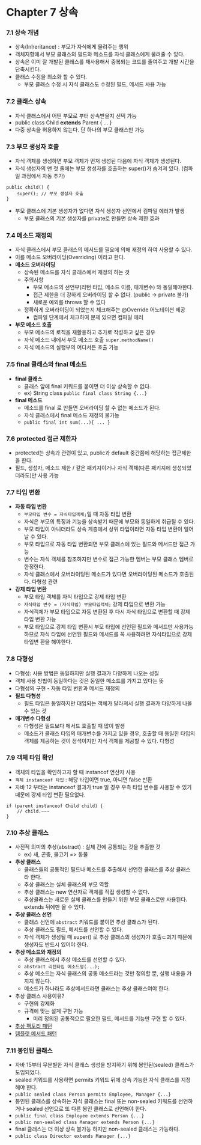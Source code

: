 # Chapter 7 상속

### 7.1 상속 개념

- 상속(Inheritance) : 부모가 자식에게 물려주는 행위
- 객체지향에서 부모 클래스의 필드와 메소드를 자식 클래스에게 물려줄 수 있다.
- 상속은 이미 잘 개발된 클래스를 재사용해서 중복되는 코드를 줄여주고 개발 시간을 단축시킨다.
- 클래스 수정을 최소화 할 수 있다.
    - 부모 클래스 수정 시 자식 클래스도 수정된 필드, 메서드 사용 가능

### 7.2 클래스 상속

- 자식 클래스에서 어떤 부모로 부터 상속받을지 선택 가능
- public class Child **extends** Parent { ... }
- 다중 상속을 허용하지 않는다. 단 하나의 부모 클래스만 가능

### 7.3 부모 생성자 호출

- 자식 객체를 생성하면 부모 객체가 먼저 생성된 다음에 자식 객체가 생성된다.
- 자식 생성자의 맨 첫 줄에는 부모 생성자를 호출하는 super()가 숨겨져 있다. (컴파일 과정에서 자동 추가)

```text
public child() {
    super(); // 부모 생성자 호출
}
```

- 부모 클래스에 기본 생성자가 없다면 자식 생성자 선언에서 컴파일 에러가 발생
    - 부모 클래스의 기본 생성자를 private로 만들면 상속 제한 효과

### 7.4 메소드 재정의

- 자식 클래스에서 부모 클래스의 메서드를 필요에 의해 재정의 하여 사용할 수 있다.
- 이를 메소드 오버라이딩(Overriding) 이라고 한다.
- **메소드 오버라이딩**
    - 상속된 메소드를 자식 클래스에서 재정의 하는 것
    - 주의사항
        - 부모 메소드의 선언부(리턴 타입, 메소드 이름, 매개변수) 와 동일해야한다.
        - 접근 제한을 더 강하게 오버라이딩 할 수 없다. (public -> private 불가)
        - 새로운 예외를 throws 할 수 없다
    - 정확하게 오버라이딩이 되었는지 체크해주는 @Override 어노테이션 제공
        - 컴파일 단계에서 체크하여 문제 있으면 컴파일 에러
- **부모 메소드 호출**
    - 부모 메소드의 로직을 재활용하고 추가로 작성하고 싶은 경우
    - 자식 메소드 내에서 부모 메소드 호출 `super.methodName()`
    - 자식 메소드의 실행부의 어디서든 호출 가능

### 7.5 final 클래스와 final 메소드

- **final 클래스**
    - 클래스 앞에 final 키워드를 붙이면 더 이상 상속할 수 없다.
    - ex) String class `public final class String {...}`
- **final 메소드**
    - 메소드를 final 로 만들면 오버라이딩 할 수 없는 메소드가 된다.
    - 자식 클래스에서 final 메소드 재정의 불가능
    - `public final int sum(...){ ... }`

### 7.6 protected 접근 제한자

- protected는 상속과 관련이 있고, public과 default 중간쯤에 해당하는 접근제한을 한다.
- 필드, 생성자, 메소드 제한 / 같은 패키지이거나 자식 객체(다른 패키지에 생성되었더라도)만 사용 가능

### 7.7 타입 변환

- **자동 타입 변환**
    - `부모타입 변수 = 자식타입객체;`일 때 자동 타입 변환
    - 자식은 부모의 특징과 기능을 상속받기 때문에 부모와 동일하게 취급될 수 있다.
    - 부모 타입이 아니더라도 상속 계층에서 상위 타입이라면 자동 타입 변환이 일어날 수 있다.
    - 부모 타입으로 자동 타입 변환되면 부모 클래스에 있는 필드와 메서드만 접근 가능
    - 변수는 자식 객체를 참조하지만 변수로 접근 가능한 멤버는 부모 클래스 멤버로 한정한다.
    - 자식 클래스에서 오버라이딩된 메소드가 있다면 오버라이딩된 메소드가 호출된다. 다형성 관련
- **강제 타입 변환**
    - 부모 타입 객체를 자식 타입으로 강제 타입 변환
    - `자식터압 변수 = (자식타입) 부모타입객체;` 강제 타입으로 변환 가능
    - 자식객체가 부모 타입으로 자동 변환된 후 다시 자식 타입으로 변환할 때 강제 타입 변환 가능
    - 부모 타입으로 강제 타입 변환시 부모 타입에 선언된 필드와 메서드만 사용가능하므로 자식 타입에 선언된 필드와 메서드를 꼭 사용하려면 자식타입으로 강제 타입변 환을 해야한다.

### 7.8 다형성

- 다형성: 사용 방법은 동일하지만 실행 결과가 다양하게 나오는 성질
- 객체 사용 방법이 동일하다는 것은 동일한 메소드를 가지고 있다는 뜻
- 다형성의 구현 - 자동 타입 변환과 메서드 재정의
- **필드 다형성**
    - 필드 타입은 동일하지만 대입되는 객체가 달라져서 실행 결과가 다양하게 나올 수 있는 것
- **매개변수 다형성**
    - 다형성은 필드보다 메서드 호출할 때 많이 발생
    - 메소드가 클래스 타입의 매개변수를 가지고 있을 경우, 호출할 때 동일한 타입의 객체를 제공하는 것이 정석이지만 자식 객체를 제공할 수 있다. 다형성

### 7.9 객체 타입 확인

- 객체의 타입을 확인하고자 할 때 instancof 연산자 사용
- `객체 instanceof 타입` : 해당 타입이면 true, 아니면 false 반환
- 자바 12 부터는 instanceof 결과가 true 일 경우 우측 타입 변수를 사용할 수 있기 때문에 강제 타입 변환 필요없다.

```text
if (parent instanceof Child child) {
    // child.~~~
}
```

### 7.10 추상 클래스

- 사전적 의미의 추상(abstract) : 실체 간에 공통되는 것을 추출한 것
    - ex) 새, 곤충, 물고기 => 동물
- **추상 클래스**
    - 클래스들의 공통적인 필드나 메소드를 추출해서 선언한 클래스를 추상 클래스라 한다.
    - 추상 클래스는 실체 클래스의 부모 역할
    - 추상 클래스는 new 연산자로 객체를 직접 생성할 수 없다.
    - 추상클래스는 새로운 실체 클래스를 만들기 위한 부모 클래스로만 사용된다. extends 뒤에만 올 수 있다.
- **추상 클래스 선언**
    - 클래스 선언에 `abstract` 키워드를 붙이면 추상 클래스가 된다.
    - 추상 클래스도 필드, 메서드를 선언할 수 있다.
    - 자식 객체가 생성될 때 super() 로 추상 클래스의 생성자가 호출ㄷ괴기 때문에 생성자도 반드시 있어야 한다.
- **추상 메소드와 재정의**
    - 추상 클래스에서 추상 메소드를 선언할 수 있다.
    - `abstract 리턴타입 메소드명(...);`
    - 추상 메소드는 자식 클래스의 공통 메소드라는 것만 정의할 뿐, 실행 내용을 가지지 않는다.
    - 메소드가 하나라도 추상메서드라면 클래스는 추상 클래스여야 한다.
- 추상 클래스 사용이유?
  - 구현의 강제화
  - 규격에 맞는 설계 구현 가능
    - 미리 정의된 공통적으로 필요한 필드, 메서드를 기능만 구현 할 수 있다.
- [추상 팩토리 패턴](https://refactoring.guru/ko/design-patterns/abstract-factory)
- [템플릿 메서드 패턴](https://refactoring.guru/ko/design-patterns/template-method)

### 7.11 봉인된 클래스

- 자바 15부터 무분별한 자식 클래스 생성을 방지하기 위해 봉인된(sealed) 클래스가 도입되었다.
- sealed 키워드를 사용하면 permits 키워드 뒤에 상속 가능한 자식 클래스를 지정해야 한다.
- `public sealed class Person permits Employee, Manager {...}`
- 봉인된 클래스를 상속하는 자식 클래스는 final 또는 non-sealed 키워드를 선언하거나 sealed 선언으로 또 다른 봉인 클래스로 선언해야 한다.
- `public final class Employee extends Person {...}`
- `public non-sealed class Manager extends Person {...}`
- final 클래스는 더 이상 상속 불가능 하지만 non-sealed 클래스는 가능하다.
- `public class Director extends Manager {...}`